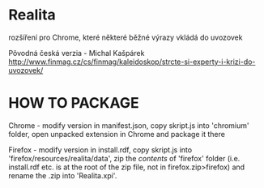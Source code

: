 Realita
=======

rozšíření pro Chrome, které některé běžné výrazy vkládá do uvozovek

Pôvodná česká verzia - Michal Kašpárek
http://www.finmag.cz/cs/finmag/kaleidoskop/strcte-si-experty-i-krizi-do-uvozovek/

HOW TO PACKAGE
===============
Chrome - modify version in manifest.json, copy skript.js into 'chromium' folder, open unpacked extension in Chrome and package it there

Firefox - modify version in install.rdf, copy skript.js into 'firefox/resources/realita/data', zip the *contents* of 'firefox' folder (i.e. install.rdf etc. is at the root of the zip file, not in firefox.zip>firefox) and rename the .zip into 'Realita.xpi'.